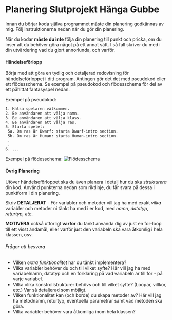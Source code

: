 # Planering Slutprojekt Hänga Gubbe

Innan du börjar koda själva programmet måste din planering godkännas av mig. Följ instruktionerna nedan när du gör din planering.

När du kodar **måste du inte** följa din planering till punkt och pricka, om du inser att du behöver göra något på ett annat sätt. I så fall skriver du med i din utvärdering vad du gjort annorlunda, och varför.

#### Händelseförlopp

Börja med att göra en tydlig och detaljerad redovisning för händelseförloppet i ditt program. Antingen gör det det med pseudokod eller ett flödesschema. Se exempel på pseudokod och flödesschema för del av ett påhittat fantasyspel nedan.

Exempel på pseudokod:
```
1. Hälsa spelaren välkommen.
2. Be användaren att välja namn.
3. Be användaren att välja klass.
4. Be användaren att välja ras.
5. Starta spelet:
 5a. Om ras är Dwarf: starta Dwarf-intro section.
 5b. Om ras är Human: starta Human-intro section.
 .
 .
6. ...
```

Exempel på flödesschema:
![Flödesschema](./FlödesschemaExempel.PNG)

#### Övrig Planering

Utöver händelseförloppet ska du även planera i detalj hur du ska *strukturera* din kod. Använd punkterna nedan som riktlinje, du får svara på dessa i punktform i din planering.

Skriv **DETALJERAT** - För variabler och metoder vill jag ha med exakt *vilka* variabler och metoder ni tänkt ha med i er kod, med *namn, datatyp, returtyp, etc*. 

**MOTIVERA** också utförligt **varför** du tänkt använda dig av just en for-loop till ett visst ändamål, eller varför just den variabeln ska vara åtkomlig i hela klassen, osv.

###### Frågor att besvara
* Vilken *extra funktionalitet* har du tänkt implementera?
* Vilka variabler behöver du och till vilket syfte? Här vill jag ha med variabelnamn, datatyp och en förklaring på vad variabeln är till för - på varje variabel.
* Vilka olika konstrollstrukturer behövs och till vilket syfte? (Loopar, villkor, etc.) Var så detaljerad som möjligt.
* Vilken funktionalitet kan (och borde) du skapa metoder av? Här vill jag ha metodnamn, returtyp, eventuella parametrar samt vad metoden ska göra. 
* Vilka variabler behöver vara åtkomliga inom hela klassen?
